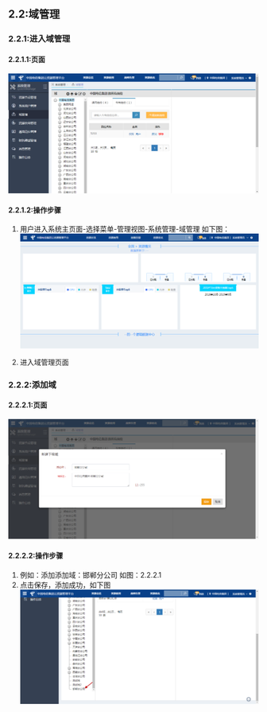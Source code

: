 ## 2.2:域管理

### 2.2.1:进入域管理

#### 2.2.1.1:页面
![](/assets/regionmanage.png)
#### 2.2.1.2:操作步骤
1. 用户进入系统主页面-选择菜单-管理视图-系统管理-域管理
    如下图：
![](/assets/toregionmanage.png)

2. 进入域管理页面

### 2.2.2:添加域

#### 2.2.2.1:页面
![](/assets/addregion.png)
#### 2.2.2.2:操作步骤
1. 例如：添加添加域：邯郸分公司 如图：2.2.2.1
2. 点击保存，添加成功，如下图
![](/assets/addregionsucess.png)

